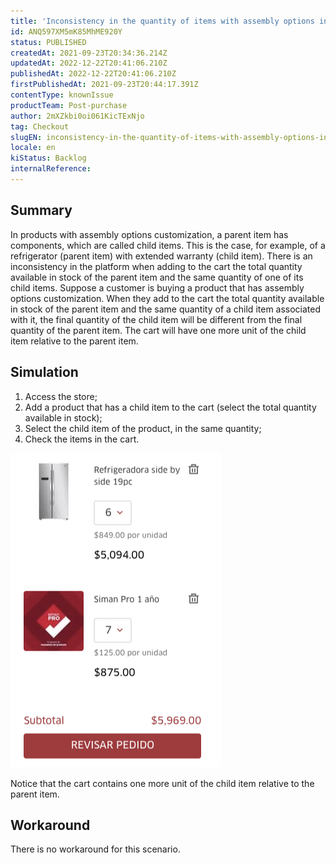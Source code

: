 ```yaml
---
title: 'Inconsistency in the quantity of items with assembly options in the cart'
id: ANQ597XM5mK85MhME920Y
status: PUBLISHED
createdAt: 2021-09-23T20:34:36.214Z
updatedAt: 2022-12-22T20:41:06.210Z
publishedAt: 2022-12-22T20:41:06.210Z
firstPublishedAt: 2021-09-23T20:44:17.391Z
contentType: knownIssue
productTeam: Post-purchase
author: 2mXZkbi0oi061KicTExNjo
tag: Checkout
slugEN: inconsistency-in-the-quantity-of-items-with-assembly-options-in-the-cart
locale: en
kiStatus: Backlog
internalReference: 
---
```


## Summary

In products with assembly options customization, a parent item has components, which are called child items. This is the case, for example, of a refrigerator (parent item) with extended warranty (child item). There is an inconsistency in the platform when adding to the cart the total quantity available in stock of the parent item and the same quantity of one of its child items. Suppose a customer is buying a product that has assembly options customization. When they add to the cart the total quantity available in stock of the parent item and the same quantity of a child item associated with it, the final quantity of the child item will be different from the final quantity of the parent item. The cart will have one more unit of the child item relative to the parent item.


## Simulation

1. Access the store;
2. Add a product that has a child item to the cart (select the total quantity available in stock);
3. Select the child item of the product, in the same quantity;
4. Check the items in the cart.

![KI assembly](https://raw.githubusercontent.com/vtexdocs/help-center-content/refs/heads/main/docs/en/known-issues/Post-purchase/inconsistency-in-the-quantity-of-items-with-assembly-options-in-the-cart_1.png)

Notice that the cart contains one more unit of the child item relative to the parent item.


## Workaround

There is no workaround for this scenario.


